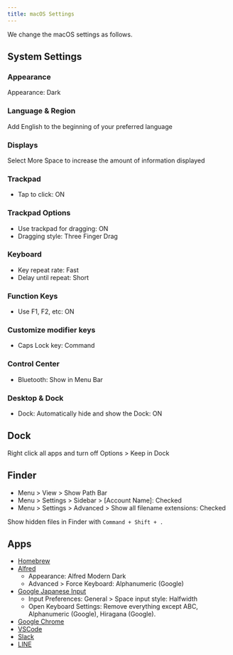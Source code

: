 ```yaml
---
title: macOS Settings
---
```


We change the macOS settings as follows.

## System Settings

### Appearance

Appearance: Dark

### Language & Region

Add English to the beginning of your preferred language

### Displays

Select More Space to increase the amount of information displayed

### Trackpad

- Tap to click: ON

### Trackpad Options

- Use trackpad for dragging: ON
- Dragging style: Three Finger Drag

### Keyboard

- Key repeat rate: Fast
- Delay until repeat: Short

### Function Keys

- Use F1, F2, etc: ON

### Customize modifier keys

- Caps Lock key: Command

### Control Center

- Bluetooth: Show in Menu Bar

### Desktop & Dock

- Dock: Automatically hide and show the Dock: ON

## Dock

Right click all apps and turn off Options > Keep in Dock

## Finder

- Menu > View > Show Path Bar
- Menu > Settings > Sidebar > [Account Name]: Checked
- Menu > Settings > Advanced > Show all filename extensions: Checked

Show hidden files in Finder with `Command + Shift + .`

## Apps

- [Homebrew](https://brew.sh/)
- [Alfred](https://www.alfredapp.com/)
  - Appearance: Alfred Modern Dark
  - Advanced > Force Keyboard: Alphanumeric (Google)
- [Google Japanese Input](https://www.google.co.jp/ime/)
  - Input Preferences: General > Space input style: Halfwidth
  - Open Keyboard Settings: Remove everything except ABC, Alphanumeric (Google), Hiragana (Google).
- [Google Chrome](https://www.google.com/intl/ja_jp/chrome/)
- [VSCode](https://code.visualstudio.com/)
- [Slack](https://slack.com/intl/ja-jp/downloads/)
- [LINE](https://line.me/)
